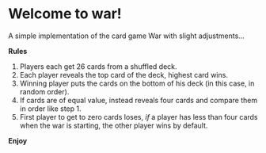 # Welcome to war!

A simple implementation of the card game War with slight adjustments... 

**Rules**
1. Players each get 26 cards from a shuffled deck.
2. Each player reveals the top card of the deck, highest card wins.
3. Winning player puts the cards on the bottom of his deck (in this case, in random order).
4. If cards are of equal value, instead reveals four cards and compare them in order like step 1.
5. First player to get to zero cards loses, *if* a player has less than four cards when the war is starting, the other player wins by default.

**Enjoy**
